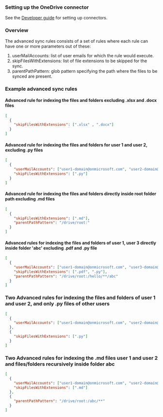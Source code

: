 ### Setting up the OneDrive connector

See the [Developer guide](../../docs/DEVELOPING.md) for setting up connectors.

### Overview

The advanced sync rules consists of a set of rules where each rule can have one or more parameters out of these:

1. userMailAccounts: list of user emails for which the rule would execute.
2. skipFilesWithExtensions: list of file extensions to be skipped for the sync.
3. parentPathPattern: glob pattern specifying the path where the files to be synced are present. 

### Example advanced sync rules

#### Advanced rule for indexing the files and folders excluding .xlsx and .docx files

```json
[
  {
    "skipFilesWithExtensions": [".xlsx" , ".docx"]
  }
]
```

#### Advanced rule for indexing the files and folders for user 1 and user 2, excluding .py files

```json
[
  {
    "userMailAccounts": ["user1-domain@onmicrosoft.com", "user2-domain@onmicrosoft.com"],
    "skipFilesWithExtensions": [".py"]
  }
]
```

#### Advanced rule for indexing the files and folders directly inside root folder path excluding .md files

```json
[
  {
    "skipFilesWithExtensions": [".md"],
    "parentPathPattern": "/drive/root:"
  }
]
```

#### Advanced rules for indexing the files and folders of user 1, user 3 directly inside folder 'abc' excluding .pdf and .py file

```json
[
  {
    "userMailAccounts": ["user1-domain@onmicrosoft.com", "user3-domain@onmicrosoft.com"],
    "skipFilesWithExtensions": [".pdf", ".py"],
    "parentPathPattern": "/drive/root:/hello/**/abc"
  }
]
```

### Two Advanced rules for indexing the files and folders of user 1 and user 2, and only .py files of other users

```json
[
  {
    "userMailAccounts": ["user1-domain@onmicrosoft.com", "user2-domain@onmicrosoft.com"]
  },
  {
    "skipFilesWithExtensions": [".py"]
  }
]
```

### Two Advanced rules for indexing the .md files user 1 and user 2 and files/folders recursively inside folder abc 

```json
[
  {
    "userMailAccounts": ["user1-domain@onmicrosoft.com", "user2-domain@onmicrosoft.com"],
    "skipFilesWithExtensions": [".md"]
  },
  {
    "parentPathPattern": "/drive/root:/abc/**"
  }
]
```
